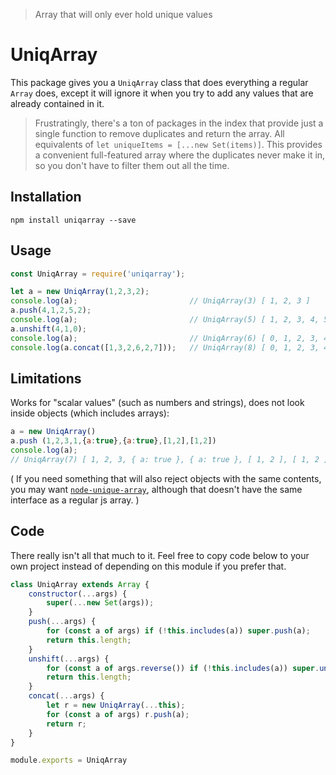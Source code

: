 > Array that will only ever hold unique values

# UniqArray

This package gives you a `UniqArray` class that does everything a regular `Array` does, except it will ignore it when you try to add any values that are already contained in it.

> Frustratingly, there's a ton of packages in the index that provide just a single function to remove duplicates and return the array. All equivalents of `let uniqueItems = [...new Set(items)]`. 
>This provides a convenient full-featured array where the duplicates never make it in, so you don't have to filter them out all the time. 

## Installation

```text
npm install uniqarray --save
```

## Usage

```js
const UniqArray = require('uniqarray');

let a = new UniqArray(1,2,3,2);
console.log(a);                         // UniqArray(3) [ 1, 2, 3 ]
a.push(4,1,2,5,2);
console.log(a);                         // UniqArray(5) [ 1, 2, 3, 4, 5 ]
a.unshift(4,1,0);
console.log(a);                         // UniqArray(6) [ 0, 1, 2, 3, 4, 5 ]
console.log(a.concat([1,3,2,6,2,7]));   // UniqArray(8) [ 0, 1, 2, 3, 4, 5, 6, 7 ]
```

## Limitations

Works for "scalar values" (such as numbers and strings), does not look inside objects (which includes arrays):

```js
a = new UniqArray()
a.push (1,2,3,1,{a:true},{a:true},[1,2],[1,2])
console.log(a);
// UniqArray(7) [ 1, 2, 3, { a: true }, { a: true }, [ 1, 2 ], [ 1, 2 ] ]
```

( If you need something that will also reject objects with the same contents, you may want [`node-unique-array`](https://www.npmjs.com/package/node-unique-array), although that doesn't have the same interface as a regular js array. )

## Code

There really isn't all that much to it. Feel free to copy code below to your own project instead of depending on this module if you prefer that.

```js
class UniqArray extends Array {
    constructor(...args) {
        super(...new Set(args));
    }
    push(...args) {
        for (const a of args) if (!this.includes(a)) super.push(a);
        return this.length;
    }
    unshift(...args) {
        for (const a of args.reverse()) if (!this.includes(a)) super.unshift(a);
        return this.length;
    }
    concat(...args) {
        let r = new UniqArray(...this);
        for (const a of args) r.push(a);
        return r;
    }
}

module.exports = UniqArray
```
